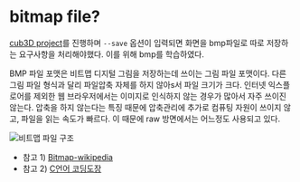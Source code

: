 # bitmap file?

[cub3D project](https://github.com/humblEgo/42_cursus/tree/master/cub3D)를 진행하며 `--save` 옵션이 입력되면 화면을 bmp파일로 따로 저장하는 요구사항을 처리해야했다. 이를 위해 bmp를 학습하였다.

BMP 파일 포맷은 비트맵 디지털 그림을 저장하는데 쓰이는 그림 파일 포맷이다. 다른 그림 파일 형식과 달리 파일압축 자체를 하지 않아s서 파일 크기가 크다. 인터넷 익스플로어를 제외한 웹 브라우저에서는 이미지로 인식하지 않는 경우가 많아서 자주 쓰이진 않는다. 압축을 하지 않는다는 특징 때문에 압축관리에 추가로 컴퓨팅 자원이 쓰이지 않고, 파일을 읽는 속도가 빠르다. 이 때문에 raw 방면에서는 어느정도 사용되고 있다.

![&#xBE44;&#xD2B8;&#xB9F5; &#xD30C;&#xC77C; &#xAD6C;&#xC870;](https://user-images.githubusercontent.com/54612343/83354309-c7270f80-a392-11ea-8614-7cdec4bbff46.png)

* 참고 1\) [Bitmap-wikipedia](https://en.wikipedia.org/wiki/Bitmap)
* 참고 2\) [C언어 코딩도장](https://dojang.io/mod/page/view.php?id=702)

